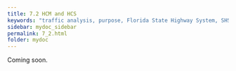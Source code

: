 ```yaml
---
title: 7.2 HCM and HCS
keywords: "traffic analysis, purpose, Florida State Highway System, SHS"
sidebar: mydoc_sidebar
permalink: 7_2.html
folder: mydoc
---
```


<p>
  Coming soon.
</p>